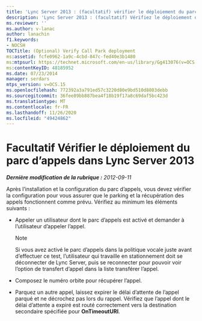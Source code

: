 ```yaml
---
title: 'Lync Server 2013 : (facultatif) vérifier le déploiement du parc d’appels'
description: 'Lync Server 2013 : (facultatif) Vérifiez le déploiement du parc d’appels.'
ms.reviewer: ''
ms.author: v-lanac
author: lanachin
f1.keywords:
- NOCSH
TOCTitle: (Optional) Verify Call Park deployment
ms:assetid: fcfe0962-1a9c-4cbd-847c-fed40e3b1480
ms:mtpsurl: https://technet.microsoft.com/en-us/library/Gg413076(v=OCS.15)
ms:contentKeyID: 48185952
ms.date: 07/23/2014
manager: serdars
mtps_version: v=OCS.15
ms.openlocfilehash: 772392a3a791ed57c3220d80e9bd510d8803debb
ms.sourcegitcommit: 36fee89bb887bea4f18b19f17a8c69daf5bc423d
ms.translationtype: MT
ms.contentlocale: fr-FR
ms.lasthandoff: 11/26/2020
ms.locfileid: "49424862"
---
```

# <a name="optional-verify-call-park-deployment-in-lync-server-2013"></a>Facultatif Vérifier le déploiement du parc d’appels dans Lync Server 2013

<div data-xmlns="http://www.w3.org/1999/xhtml">

<div class="topic" data-xmlns="http://www.w3.org/1999/xhtml" data-msxsl="urn:schemas-microsoft-com:xslt" data-cs="https://msdn.microsoft.com/">

<div data-asp="https://msdn2.microsoft.com/asp">



</div>

<div id="mainSection">

<div id="mainBody">

<span> </span>

_**Dernière modification de la rubrique :** 2012-09-11_

Après l’installation et la configuration du parc d’appels, vous devez vérifier la configuration pour vous assurer que le parking et la récupération des appels fonctionnent comme prévu. Vérifiez au minimum les éléments suivants :

  - Appeler un utilisateur dont le parc d’appels est activé et demander à l’utilisateur d’appeler l’appel.
    
    <div>
    

    > [!NOTE]  
    > Si vous avez activé le parc d’appels dans la politique vocale juste avant d’effectuer ce test, l’utilisateur qui travaille en stationnement doit se déconnecter de Lync Server, puis se reconnecter pour pouvoir voir l’option de transfert d’appel dans la liste transférer l’appel.

    
    </div>

  - Composez le numéro orbite pour récupérer l’appel.

  - Parquez un autre appel, laissez expirer le délai d’attente de l’appel parqué et ne décrochez pas lors du rappel. Vérifiez que l’appel dont le délai d’attente a expiré est routé correctement vers la destination secondaire spécifiée pour **OnTimeoutURI**.

</div>

<span> </span>

</div>

</div>

</div>

